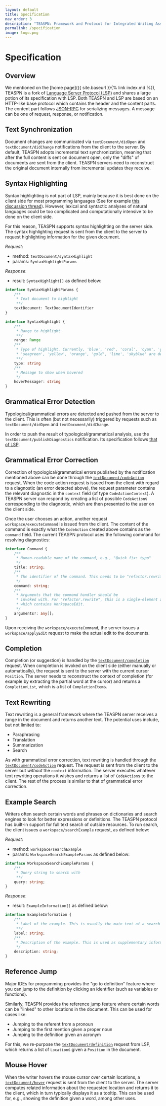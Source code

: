 ```yaml
---
layout: default
title: Specification
nav_order: 3
description: "TEASPN: Framework and Protocol for Integrated Writing Assistance Environments"
permalink: /specification
image: logo.png
---
```


# Specification

## Overview

We mentioned on the [home page]({{ site.baseurl }}{% link index.md %}), TEASPN is a fork of [Language Server Protocol (LSP)](https://microsoft.github.io/language-server-protocol/) and shares a large potion of its specification with LSP. Both TEASPN and LSP are based on an HTTP-like base protocol which contains the header and the content parts. The content part follows [JSON-RPC](https://www.jsonrpc.org/) for serializing messages. A message can be one of request, response, or notification.

## Text Synchronization

Document changes are communicated via `textDocument/didOpen` and `textDocument/didChange` notifications from the client to the server. By default, TEASPN adopts incremental text synchronization, meaning that after the full content is sent on document open, only the "diffs" of documents are sent from the client. TEASPN servers need to reconstruct the original document internally from incremental updates they receive. 

## Syntax Highlighting

Syntax highlighting is not part of LSP, mainly because it is best done on the client side for most programming languages (See for example [this discussion thread](https://github.com/Microsoft/language-server-protocol/issues/33)). However, lexical and syntactic analyses of natural languages could be too complicated and computationally intensive to be done on the client side.

For this reason, TEASPN supports syntax highlighting on the server side. The syntax highlighting request is sent from the client to the server to request highlighting information for the given document.

*Request*:

* method: `textDocument/syntaxHighlight`
* params: `SyntaxHighlightParams`

*Response*:

* result: `SyntaxHighlight[]` as defined below:

```typescript
interface SyntaxHighlightParams {
	/**
	 * Text document to highlight
	 **/
	textDocument: TextDocumentIdentifier
}

interface SyntaxHighlight {
	/**
	 * Range to highlight
	 **/
	range: Range
	/**
	 * Type of highlight. Currently, 'blue', 'red', 'coral', 'cyan', 'green', 'salmon',
	 * 'seagreen', 'yellow', 'orange', 'gold', 'lime', 'skyblue' are defined
	 **/
	type: string
	/**
	 * Message to show when hovered
	 */
	hoverMessage?: string
}
```

## Grammatical Error Detection

Typological/grammatical errors are detected and pushed from the server to the client. This is often (but not necessarily) triggered by requests such as `textDocument/didOpen` and `textDocument/didChange`. 

In order to push the result of typological/grammatical analysis, use the `textDocument/publishDiagnostics` notification. Its specification follows [that of LSP](https://microsoft.github.io/language-server-protocol/specification#textDocument_publishDiagnostics).

## Grammatical Error Correction

Correction of typological/grammatical errors published by the notification mentioned above can be done through the [`textDocument/codeAction`](https://microsoft.github.io/language-server-protocol/specification#textDocument_codeAction) request. When the code action request is issued from the client with regard to a diagnostic (an error detected above), the request parameter contains the relevant diagnostic in the `context` field (of type `CodeActionContext`). A TEASPN server can respond by creating a list of possible `CodeAction`s corresponding to the diagnostic, which are then presented to the user on the client side.

Once the user chooses an action, another request `workspace/executeCommand` is issued from the client. The content of the command is exactly what the `CodeAction` created above contains as the `command` field. The current TEASPN protocol uses the following command for resolving diagnostics:

```typescript
interface Command {
	/**
	 * Human-readable name of the command, e.g., "Quick fix: typo"
	 */
	title: string;
	/**
	 * The identifier of the command. This needs to be "refactor.rewrite"
	 */
	command: string;
	/**
	 * Arguments that the command handler should be
	 * invoked with. For "refactor.rewrite", this is a single-element array
	 * which contains WorkspaceEdit.
	 */
	arguments?: any[];
}

```

Upon receiving the `workspace/executeCommand`, the server issues a `workspace/applyEdit` request to make the actual edit to the documents.

## Completion

Completion (or suggestion) is handled by the [`textDocument/completion`](https://microsoft.github.io/language-server-protocol/specification#textDocument_completion) request. When completion is invoked on the client side (either manually or automatically), the request is sent to the server with the current cursor `Position`. The server needs to reconstruct the context of completion (for example by extracting the partial word at the cursor) and returns a `CompletionList`, which is a list of `CompletionItem`s.

## Text Rewriting

Text rewriting is a general framework where the TEASPN server receives a range in the document and returns another text. The potential uses include, but not limited to:

* Paraphrasing
* Translation
* Summarization
* Search

As with grammatical error correction, text rewriting is handled through the [`textDocument/codeAction`](https://microsoft.github.io/language-server-protocol/specification#textDocument_codeAction) request. The request is sent from the client to the server but *without* the `context` information. The server executes whatever text rewriting operations it wishes and returns a list of `CodeAction`s to the client. The rest of the process is similar to that of grammatical error correction.

## Example Search

Writers often search certain words and phrases on dictionaries and search engines to look for better expressions or definitions. The TEASPN protocol has built-in support for full text search of outside resources. To run search, the client issues a `workspace/searchExample` request, as defined below:

*Request*:

* method: `workspace/searchExample`
* params: `WorkspaceSearchExampleParams` as defined below:

```typescript
interface WorkspaceSearchExampleParams {
	/**
	 * Query string to search with
	 **/
	query: string;
}
```

*Response*:

* result: `ExampleInformation[]` as defined below:

```typescript
interface ExampleInformation {
	/**
     * Label of the example. This is usually the main text of a search result item
	 **/
	label: string;
	/**
	 * Description of the example. This is used as supplementary information (e.g., translation)
	 */
	description: string;
}
```

## Reference Jump

Major IDEs for programming provides the "go to definition" feature where you can jump to the definition by clicking an identifier (such as variables or functions).

Similarly, TEASPN provides the reference jump feature where certain words can be "linked" to other locations in the document. This can be used for cases like:

* Jumping to the referent from a pronoun
* Jumping to the first mention given a proper noun
* Jumping to the definition given an acronym

For this, we re-purpose the [`textDocument/definition`](https://microsoft.github.io/language-server-protocol/specification#textDocument_definition) request from LSP, which returns a list of `Location`s given a `Position` in the document. 

## Mouse Hover

When the writer hovers the mouse cursor over certain locations, a [`textDocument/hover`](https://microsoft.github.io/language-server-protocol/specification#textDocument_hover) request is sent from the client to the server. The server computes related information about the requested location and returns it to the client, which in turn typically displays it as a tooltip. This can be used for, e.g., showing the definition given a word, among other uses.
